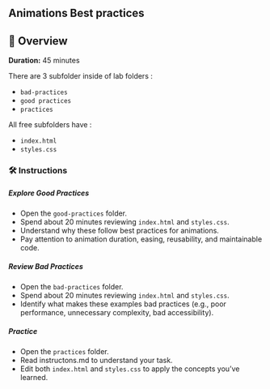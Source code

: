 ## Animations Best practices 

## 🎯 Overview
**Duration:** 45 minutes 

There are 3 subfolder inside of lab folders : 

- `bad-practices`
- `good practices`
- `practices`

All free subfolders have : 
- `index.html`
- `styles.css`


### 🛠 Instructions

##### Explore Good Practices
- Open the `good-practices` folder.
- Spend about 20 minutes reviewing `index.html` and `styles.css`.
- Understand why these follow best practices for animations.
- Pay attention to animation duration, easing, reusability, and maintainable code.

##### Review Bad Practices
- Open the `bad-practices` folder.
- Spend about 20 minutes reviewing `index.html` and `styles.css`.
- Identify what makes these examples bad practices (e.g., poor performance, unnecessary complexity, bad accessibility).

##### Practice
- Open the `practices` folder.
- Read instructons.md to understand your task.
- Edit both `index.html` and `styles.css` to apply the concepts you’ve learned.


